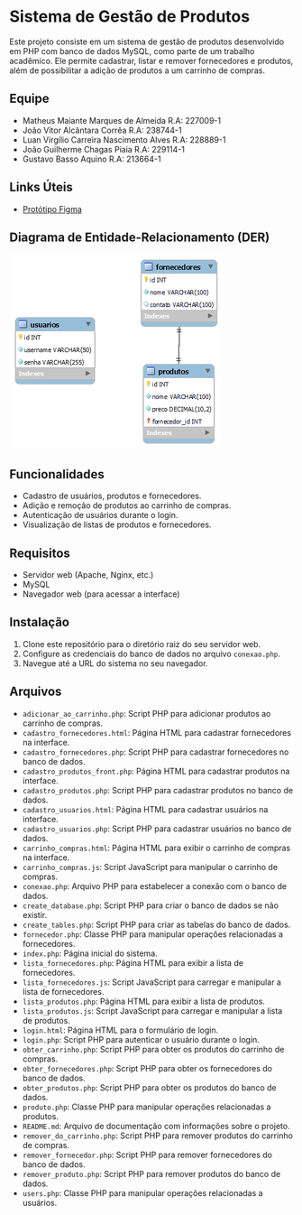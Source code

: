 # Sistema de Gestão de Produtos

Este projeto consiste em um sistema de gestão de produtos desenvolvido em PHP com banco de dados MySQL, como parte de um trabalho acadêmico. Ele permite cadastrar, listar e remover fornecedores e produtos, além de possibilitar a adição de produtos a um carrinho de compras.

## Equipe

- Matheus Maiante Marques de Almeida R.A: 227009-1
- João Vitor Alcântara Corrêa R.A: 238744-1
- Luan Virgílio Carreira Nascimento Alves R.A: 228889-1
- João Guilherme Chagas Piaia R.A: 229114-1
- Gustavo Basso Aquino R.A: 213664-1

## Links Úteis

- [Protótipo Figma](https://www.figma.com/file/QMW5flhzFzc7Xqf05Tr2Y3/Trabalho-Sistema-de-gest%C3%A3o-de-produtos?type=design&node-id=0%3A1&mode=design&t=GAgGcR1jGPCSf9gu-1)

## Diagrama de Entidade-Relacionamento (DER)

![Diagrama Entidade Relacionamento](https://github.com/MatheusMatiasUniver/Sistema-de-Produtos/blob/0d72e5f2e556387fbcc1da5ac8aaca3c52898f75/Imagem%20DER%20Sistema%20de%20Produtos.png)

## Funcionalidades

- Cadastro de usuários, produtos e fornecedores.
- Adição e remoção de produtos ao carrinho de compras.
- Autenticação de usuários durante o login.
- Visualização de listas de produtos e fornecedores.

## Requisitos

- Servidor web (Apache, Nginx, etc.)
- MySQL
- Navegador web (para acessar a interface)

## Instalação

1. Clone este repositório para o diretório raiz do seu servidor web.
2. Configure as credenciais do banco de dados no arquivo `conexao.php`.
3. Navegue até a URL do sistema no seu navegador.

## Arquivos

- `adicionar_ao_carrinho.php`: Script PHP para adicionar produtos ao carrinho de compras.
- `cadastro_fornecedores.html`: Página HTML para cadastrar fornecedores na interface.
- `cadastro_fornecedores.php`: Script PHP para cadastrar fornecedores no banco de dados.
- `cadastro_produtos_front.php`: Página HTML para cadastrar produtos na interface.
- `cadastro_produtos.php`: Script PHP para cadastrar produtos no banco de dados.
- `cadastro_usuarios.html`: Página HTML para cadastrar usuários na interface.
- `cadastro_usuarios.php`: Script PHP para cadastrar usuários no banco de dados.
- `carrinho_compras.html`: Página HTML para exibir o carrinho de compras na interface.
- `carrinho_compras.js`: Script JavaScript para manipular o carrinho de compras.
- `conexao.php`: Arquivo PHP para estabelecer a conexão com o banco de dados.
- `create_database.php`: Script PHP para criar o banco de dados se não existir.
- `create_tables.php`: Script PHP para criar as tabelas do banco de dados.
- `fornecedor.php`: Classe PHP para manipular operações relacionadas a fornecedores.
- `index.php`: Página inicial do sistema.
- `lista_fornecedores.php`: Página HTML para exibir a lista de fornecedores.
- `lista_fornecedores.js`: Script JavaScript para carregar e manipular a lista de fornecedores.
- `lista_produtos.php`: Página HTML para exibir a lista de produtos.
- `lista_produtos.js`: Script JavaScript para carregar e manipular a lista de produtos.
- `login.html`: Página HTML para o formulário de login.
- `login.php`: Script PHP para autenticar o usuário durante o login.
- `obter_carrinho.php`: Script PHP para obter os produtos do carrinho de compras.
- `obter_fornecedores.php`: Script PHP para obter os fornecedores do banco de dados.
- `obter_produtos.php`: Script PHP para obter os produtos do banco de dados.
- `produto.php`: Classe PHP para manipular operações relacionadas a produtos.
- `README.md`: Arquivo de documentação com informações sobre o projeto.
- `remover_do_carrinho.php`: Script PHP para remover produtos do carrinho de compras.
- `remover_fornecedor.php`: Script PHP para remover fornecedores do banco de dados.
- `remover_produto.php`: Script PHP para remover produtos do banco de dados.
- `users.php`: Classe PHP para manipular operações relacionadas a usuários.
